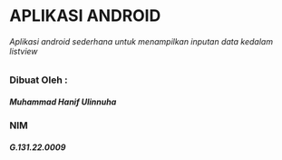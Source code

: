 # APLIKASI ANDROID
###### Aplikasi android sederhana untuk menampilkan inputan data kedalam listview

### Dibuat Oleh :
##### Muhammad Hanif Ulinnuha
### NIM
##### G.131.22.0009
